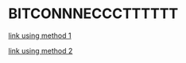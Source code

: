 # BITCONNNECCCTTTTTT

[link using method 1](index.md)

[link using method 2](https://oxojasvixo.github.io/cse15l-lab-reports/index.md)
